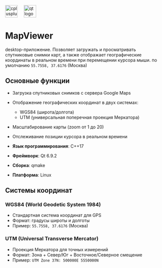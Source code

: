<div align="left">
  <img src="https://cdn.jsdelivr.net/gh/devicons/devicon/icons/cplusplus/cplusplus-original.svg" height="40" alt="cplusplus logo"  />
  <img width="12" />
  <img src="https://cdn.jsdelivr.net/gh/devicons/devicon/icons/qt/qt-original.svg" height="40" alt="qt logo"  />
</div>

# MapViewer
desktop-приложение. Позволяет загружать и просматривать спутниковые снимки карт, а также отображает географические координаты в реальном времени при перемещении курсора мыши.
по умолчанию `55.7558, 37.6176` (Москва)
## Основные функции

- Загрузка спутниковых снимков с сервера Google Maps
- Отображение географических координат в двух системах:
  - WGS84 (широта/долгота)
  - UTM (универсальная поперечная проекция Меркатора)
- Масштабирование карты (zoom от 1 до 20)
- Отслеживание позиции курсора в реальном времени

- **Язык программирования**: C++17
- **Фреймворк**: Qt 6.9.2
- **Сборка**: qmake
- **Платформа**: Linux

## Системы координат

### WGS84 (World Geodetic System 1984)
- Стандартная система координат для GPS
- Формат: градусы широты и долготы
- Пример: `55.7558, 37.6176` (Москва)

### UTM (Universal Transverse Mercator)
- Проекция Меркатора для точных измерений
- Формат: Зона + Север/Юг + Восточное/Северное смещение
- Пример: `UTM Zone 37N: 500000E 5550000N`
